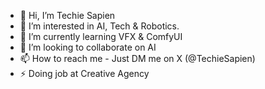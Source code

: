 - 👋 Hi, I’m Techie Sapien
- 👀 I’m interested in AI, Tech & Robotics.
- 🌱 I’m currently learning VFX & ComfyUI
- 💞️ I’m looking to collaborate on AI
- 📫 How to reach me - Just DM me on X (@TechieSapien)
- ⚡ Doing job at Creative Agency

<!---
TechieSapien1/TechieSapien1 is a ✨ special ✨ repository because its `README.md` (this file) appears on your GitHub profile.
You can click the Preview link to take a look at your changes.
--->
